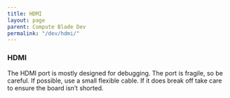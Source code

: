 ```yaml
---
title: HDMI
layout: page
parent: Compute Blade Dev
permalink: "/dev/hdmi/"
---
```


### HDMI

The HDMI port is mostly designed for debugging. The port is fragile, so be careful. If possible, use a small flexible cable. If it does break off take care to ensure the board isn’t shorted.